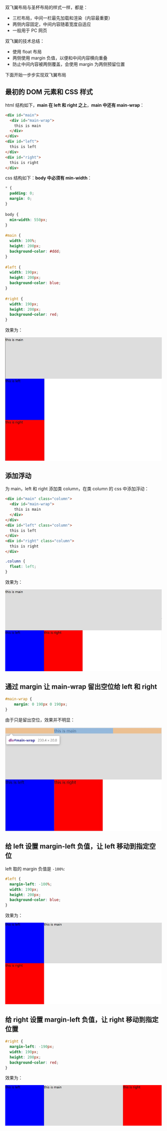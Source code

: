 双飞翼布局与圣杯布局的样式一样，都是：

- 三栏布局，中间一栏最先加载和渲染（内容最重要）
- 两侧内容固定，中间内容随着宽度自适应
- 一般用于 PC 网页

双飞翼的技术总结：

- 使用 float 布局
- 两侧使用 margin 负值，以便和中间内容横向重叠
- 防止中间内容被两侧覆盖，会使用 margin 为两侧预留位置

下面开始一步步实现双飞翼布局

## 最初的 DOM 元素和 CSS 样式

html 结构如下，**main 在 left 和 right 之上**，**main 中还有 main-wrap**：

```html
<div id="main">
  <div id="main-wrap">
    this is main
  </div>
</div>
<div id="left">
  this is left
</div>
<div id="right">
  this is right
</div>
```

css 结构如下：**body 中必须有 min-width**：

```css
* {
  padding: 0;
  margin: 0;
}

body {
  min-width: 550px;
}

#main {
  width: 100%;
  height: 200px;
  background-color: #ddd;
}

#left {
  width: 190px;
  height: 200px;
  background-color: blue;
}

#right {
  width: 190px;
  height: 200px;
  background-color: red;
}
```

效果为：

![](./assets/double-wings-layout1.jpg)

## 添加浮动

为 main，left 和 right 添加类 column，在类 column 的 css 中添加浮动：

```html
<div id="main" class="column">
  <div id="main-wrap">
    this is main
  </div>
</div>
<div id="left" class="column">
  this is left
</div>
<div id="right" class="column">
  this is right
</div>
```

```css
.column {
  float: left;
}
```

效果为：

![](./assets/double-wings-layout2.jpg)

## 通过 margin 让 main-wrap 留出空位给 left 和 right

```css
#main-wrap {
    margin: 0 190px 0 190px;
}
```

由于只是留出空位，效果并不明显：

![](./assets/double-wings-layout3.jpg)

## 给 left 设置 margin-left 负值，让 left 移动到指定空位

left 取的 margin 负值是 `-100%`:

```css
#left {
  margin-left: -100%;
  width: 190px;
  height: 200px;
  background-color: blue;
}
```

效果为：

![](./assets/double-wings-layout4.jpg)

## 给 right 设置 margin-left 负值，让 right 移动到指定位置

```css
#right {
  margin-left: -190px;
  width: 190px;
  height: 200px;
  background-color: red;
}
```

效果为：

![](./assets/double-wings-layout5.jpg)
